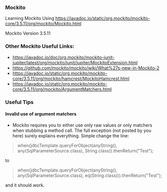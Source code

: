 ### Mockito
Learning Mockito
Using 
https://javadoc.io/static/org.mockito/mockito-core/3.5.11/org/mockito/Mockito.html

Mockito Version 3.5.11

### Other Mockito Useful Links:
- https://javadoc.io/doc/org.mockito/mockito-junit-jupiter/latest/org/mockito/junit/jupiter/MockitoExtension.html
- https://github.com/mockito/mockito/wiki/What%27s-new-in-Mockito-2
- https://javadoc.io/static/org.mockito/mockito-core/3.5.11/org/mockito/hamcrest/MockitoHamcrest.html
- https://javadoc.io/static/org.mockito/mockito-core/3.5.11/org/mockito/ArgumentMatchers.html

### Useful Tips
#### Invalid use of argument matchers
- Mockito requires you to either use only raw values or only matchers when stubbing a method call. The full exception (not posted by you here) surely explains everything.
  Simple change the line:
  
> when(jdbcTemplate.queryForObject(anyString(), any(SqlParameterSource.class), String.class)).thenReturn("Test");

to

> when(jdbcTemplate.queryForObject(anyString(), any(SqlParameterSource.class), eq(String.class))).thenReturn("Test");

and it should work.
